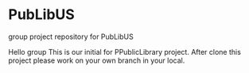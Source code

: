 # PubLibUS
group project repository for PubLibUS

Hello group This is our initial for PPublicLibrary project. 
After clone this project please work on your own branch in your local.
